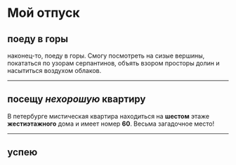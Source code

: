 # Мой отпуск 

## поеду в горы
наконец-то, поеду в горы. Смогу посмотреть на сизые вершины, покататься по узорам серпантинов, объять взором просторы долин и насытиться воздухом облаков.

---
## посещу **_нехорошую_ квартиру**
В петербурге мистическая квартира находиться на
**шестом** этаже **жестиэтажного** дома и имеет номер **60**. Весьма загадочное место!

---
## успею
